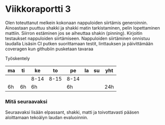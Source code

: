 # Viikkoraportti 3
Olen toteuttanut melkein kokonaan nappuloiden siirtämis generoinnin. Ainoastaan puuttuu shakki ja shakki matin tarkistaminen, pelin lopettaminen mattiin. Siirron estäminen jos se aiheuttaa shakin (pinning).
Kirjoitin testaukset nappuloiden siirtämiseen. Nappuloiden siirtäminen onnistuu laudalla
Lisäsin CI putken suorittamaan testit, linttauksen ja päivittämään coveragen kun githubiin pusketaan tavaraa

Työskentely 

|ma|ti|ke|to|pe|la|su|yht|
|---|---|---|---|---|---|---|---|
|   |   |   8-14|8-15|8-14|   |   |
| 6h  | 6h |  6h|  |  6h|   |   |24h|


### Mitä seuraavaksi
Seuraavaksi lisään elpassant, shakki, matti ja toivottavasti pääsen aloittamaan tekoälyn laudan evaluoinnin.
